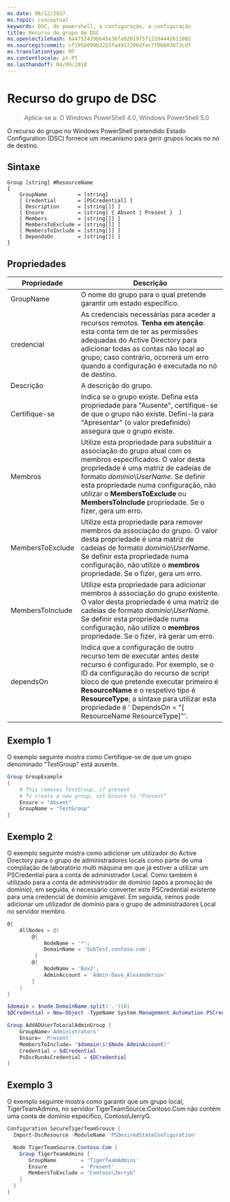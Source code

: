 ```yaml
---
ms.date: 06/12/2017
ms.topic: conceptual
keywords: DSC, do powershell, a configuração, a configuração
title: Recurso do grupo de DSC
ms.openlocfilehash: 6a4732439bb45e36fa9201975f12194442611002
ms.sourcegitcommit: cf195b090b3223fa4917206dfec7f0b603873cdf
ms.translationtype: MT
ms.contentlocale: pt-PT
ms.lasthandoff: 04/09/2018
---
```

# <a name="dsc-group-resource"></a>Recurso do grupo de DSC

> Aplica-se a: O Windows PowerShell 4.0, Windows PowerShell 5.0

O recurso do grupo no Windows PowerShell pretendido Estado Configuration (DSC) fornece um mecanismo para gerir grupos locais no nó de destino.

## <a name="syntax"></a>Sintaxe

```
Group [string] #ResourceName
{
    GroupName          = [string]
    [ Credential       = [PSCredential] ]
    [ Description      = [string[]] ]
    [ Ensure           = [string] { Absent | Present }  ]
    [ Members          = [string[]] ]
    [ MembersToExclude = [string[]] ]
    [ MembersToInclude = [string[]] ]
    [ DependsOn        = [string[]] ]
}
```

## <a name="properties"></a>Propriedades

|  Propriedade  |  Descrição   |
|---|---|
| GroupName| O nome do grupo para o qual pretende garantir um estado específico.|
| credencial| As credenciais necessárias para aceder a recursos remotos. **Tenha em atenção**: esta conta tem de ter as permissões adequadas do Active Directory para adicionar todas as contas não local ao grupo; caso contrário, ocorrerá um erro quando a configuração é executada no nó de destino.
| Descrição| A descrição do grupo.|
| Certifique-se| Indica se o grupo existe. Defina esta propriedade para "Ausente", certifique-se de que o grupo não existe. Defini-la para "Apresentar" (o valor predefinido) assegura que o grupo existe.|
| Membros| Utilize esta propriedade para substituir a associação do grupo atual com os membros especificados. O valor desta propriedade é uma matriz de cadeias de formato *domínio*\\*UserName*. Se definir esta propriedade numa configuração, não utilizar o **MembersToExclude** ou **MembersToInclude** propriedade. Se o fizer, gera um erro.|
| MembersToExclude| Utilize esta propriedade para remover membros da associação do grupo. O valor desta propriedade é uma matriz de cadeias de formato *domínio*\\*UserName*. Se definir esta propriedade numa configuração, não utilize o **membros** propriedade. Se o fizer, gera um erro.|
| MembersToInclude| Utilize esta propriedade para adicionar membros à associação do grupo existente. O valor desta propriedade é uma matriz de cadeias de formato *domínio*\\*UserName*. Se definir esta propriedade numa configuração, não utilize o **membros** propriedade. Se o fizer, irá gerar um erro.|
| dependsOn | Indica que a configuração de outro recurso tem de executar antes deste recurso é configurado. Por exemplo, se o ID da configuração do recurso de script bloco de que pretende executar primeiro é __ResourceName__ e o respetivo tipo é __ResourceType__, a sintaxe para utilizar esta propriedade é ' DependsOn = "[ ResourceName ResourceType]"'.|

## <a name="example-1"></a>Exemplo 1

O exemplo seguinte mostra como Certifique-se de que um grupo denominado "TestGroup" está ausente.

```powershell
Group GroupExample
{
    # This removes TestGroup, if present
    # To create a new group, set Ensure to "Present“
    Ensure = "Absent"
    GroupName = "TestGroup"
}
```

## <a name="example-2"></a>Exemplo 2

O exemplo seguinte mostra como adicionar um utilizador do Active Directory para o grupo de administradores locais como parte de uma compilação de laboratório multi máquina em que já estiver a utilizar um PSCredential para a conta de administrador Local.
Como também é utilizado para a conta de administrador de domínio (após a promoção de domínio), em seguida, é necessário converter este PSCredential existente para uma credencial de domínio amigável.
Em seguida, iremos pode adicionar um utilizador de domínio para o grupo de administradores Local no servidor membro.

```powershell
@{
    AllNodes = @(
        @{
            NodeName = '*';
            DomainName = 'SubTest.contoso.com';
         }
        @{
            NodeName = 'Box2';
            AdminAccount = 'Admin-Dave_Alexanderson'
        }
    )
}

$domain = $node.DomainName.split('.')[0]
$DCredential = New-Object -TypeName System.Management.Automation.PSCredential -ArgumentList ("$domain\$($credential.Username)", $Credential.Password)

Group AddADUserToLocalAdminGroup {
    GroupName='Administrators'
    Ensure= 'Present'
    MembersToInclude= "$domain\$($Node.AdminAccount)"
    Credential = $dCredential
    PsDscRunAsCredential = $DCredential
}
```

## <a name="example-3"></a>Exemplo 3

O exemplo seguinte mostra como garantir que um grupo local, TigerTeamAdmins, no servidor TigerTeamSource.Contoso.Com não contém uma conta de domínio específico, Contoso\JerryG.

```powershell
Configuration SecureTigerTeamSrouce {
  Import-DscResource -ModuleName 'PSDesiredStateConfiguration'

  Node TigerTeamSource.Contoso.Com {
    Group TigerTeamAdmins {
       GroupName        = 'TigerTeamAdmins'
       Ensure           = 'Present'
       MembersToExclude = "Contoso\JerryG"
    }
  }
}
```